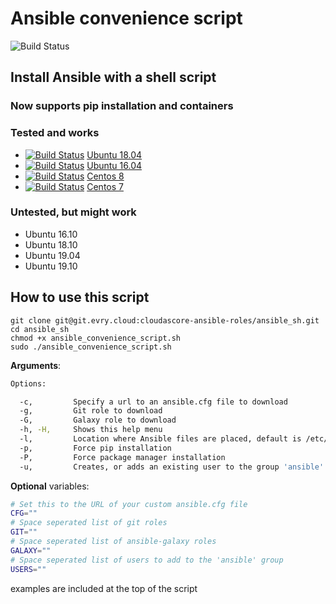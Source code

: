 # Ansible convenience script

![Build Status](https://github.com/dovry/ansible-install-script/workflows/CI/badge.svg)

## Install Ansible with a shell script

### Now supports pip installation and containers

### Tested and works

* [![Build Status](https://travis-ci.com/dovry/docker_ubuntu18_ansible.svg?branch=master)](https://travis-ci.com/dovry/docker_ubuntu18_ansible) [Ubuntu 18.04](https://github.com/dovry/docker_ubuntu18_ansible)
* [![Build Status](https://travis-ci.com/dovry/docker_ubuntu16_ansible.svg?branch=master)](https://travis-ci.com/dovry/docker_ubuntu16_ansible) [Ubuntu 16.04](https://github.com/dovry/docker_ubuntu16_ansible)
* [![Build Status](https://travis-ci.com/dovry/docker_centos8_ansible.svg?branch=master)](https://travis-ci.com/dovry/docker_centos8_ansible) [Centos 8](https://github.com/dovry/docker_centos8_ansible)
* [![Build Status](https://travis-ci.com/dovry/docker_centos7_ansible.svg?branch=master)](https://travis-ci.com/dovry/docker_centos7_ansible) [Centos 7](https://github.com/dovry/docker_centos7_ansible)

### Untested, but might work

* Ubuntu 16.10
* Ubuntu 18.10
* Ubuntu 19.04
* Ubuntu 19.10

## How to use this script

```shell
git clone git@git.evry.cloud:cloudascore-ansible-roles/ansible_sh.git
cd ansible_sh
chmod +x ansible_convenience_script.sh
sudo ./ansible_convenience_script.sh
```

**Arguments**:

```bash
Options:

  -c,         Specify a url to an ansible.cfg file to download
  -g,         Git role to download
  -G,         Galaxy role to download
  -h, -H,     Shows this help menu
  -l,         Location where Ansible files are placed, default is /etc/ansible
  -p,         Force pip installation
  -P,         Force package manager installation
  -u,         Creates, or adds an existing user to the group 'ansible'
```

**Optional** variables:

```sh
# Set this to the URL of your custom ansible.cfg file
CFG=""
# Space seperated list of git roles
GIT=""
# Space seperated list of ansible-galaxy roles
GALAXY=""
# Space seperated list of users to add to the 'ansible' group
USERS=""
```

examples are included at the top of the script
